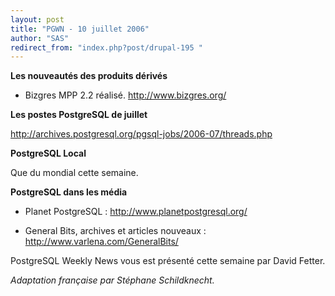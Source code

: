 ```yaml
---
layout: post
title: "PGWN - 10 juillet 2006"
author: "SAS"
redirect_from: "index.php?post/drupal-195 "
---
```




<strong>Les nouveautés des produits dérivés</strong>

<ul>

<li>

Bizgres MPP 2.2 réalisé.  <a target="_blank" href="http://www.bizgres.org/">http://www.bizgres.org/</a>                                                                           </li>

</ul>

<p><strong>Les postes PostgreSQL de juillet</strong></p>

<p>

<a target="_blank" href="http://archives.postgresql.org/pgsql-jobs/2006-07/threads.php">http://archives.postgresql.org/pgsql-jobs/2006-07/threads.php</a>                        </p>

<p><strong>PostgreSQL Local</strong></p>

<p>

Que du mondial cette semaine.

</p>

<p><strong>PostgreSQL dans les média</strong></p>

<ul>

<li>

Planet PostgreSQL&nbsp;:  <a target="_blank" href="http://www.planetpostgresql.org/">http://www.planetpostgresql.org/</a>                                                         </li>

<li>

General Bits, archives et articles nouveaux&nbsp;:  <a target="_blank" href="http://www.varlena.com/GeneralBits/">http://www.varlena.com/GeneralBits/</a>

</li>

</ul>

PostgreSQL Weekly News vous est présenté cette semaine par David Fetter.

<em>Adaptation française par Stéphane Schildknecht.</em>